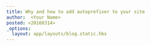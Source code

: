 ```yaml
---
title: Why and how to add autoprefixer to your site
author:  <Your Name>
posted: <20160314>
_options:
  layout: app/layouts/blog.static.hbs
---
```


